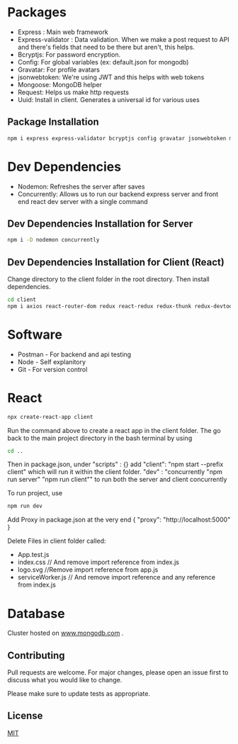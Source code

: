 # Packages

- Express : Main web framework
- Express-validator : Data validation. When we make a post request to API and there's fields that need to be there but aren't, this helps.
- Bcryptjs: For password encryption.
- Config: For global variables (ex: default.json for mongodb)
- Gravatar: For profile avatars
- jsonwebtoken: We're using JWT and this helps with web tokens
- Mongoose: MongoDB helper
- Request: Helps us make http requests
- Uuid: Install in client. Generates a universal id for various uses

## Package Installation

```bash
npm i express express-validator bcryptjs config gravatar jsonwebtoken mongoose request uuid
```

# Dev Dependencies

- Nodemon: Refreshes the server after saves
- Concurrently: Allows us to run our backend express server and front end react dev server with a single command

## Dev Dependencies Installation for Server

```bash
npm i -D nodemon concurrently
```

## Dev Dependencies Installation for Client (React)

Change directory to the client folder in the root directory. Then install dependencies.

```bash
cd client
npm i axios react-router-dom redux react-redux redux-thunk redux-devtools-extension moment react-moment uuid
```

# Software

- Postman - For backend and api testing
- Node - Self explanitory
- Git - For version control

# React

```bash
npx create-react-app client
```

Run the command above to create a react app in the client folder.
The go back to the main project directory in the bash terminal by using

```bash
cd ..
```

Then in package.json, under "scripts" : {} add
"client": "npm start --prefix client" which will run it within the client folder.
"dev" : "concurrently \"npm run server\" \"npm run client\"" to run both the server and client concurrently

To run project, use

```bash
npm run dev
```

Add Proxy in package.json at the very end
{
"proxy": "http://localhost:5000"
}

Delete Files in client folder called:

- App.test.js
- index.css // And remove import reference from index.js
- logo.svg //Remove import reference from app.js
- serviceWorker.js // And remove import reference and any reference from index.js

# Database

Cluster hosted on www.mongodb.com .

## Contributing

Pull requests are welcome. For major changes, please open an issue first to discuss what you would like to change.

Please make sure to update tests as appropriate.

## License

[MIT](https://choosealicense.com/licenses/mit/)
